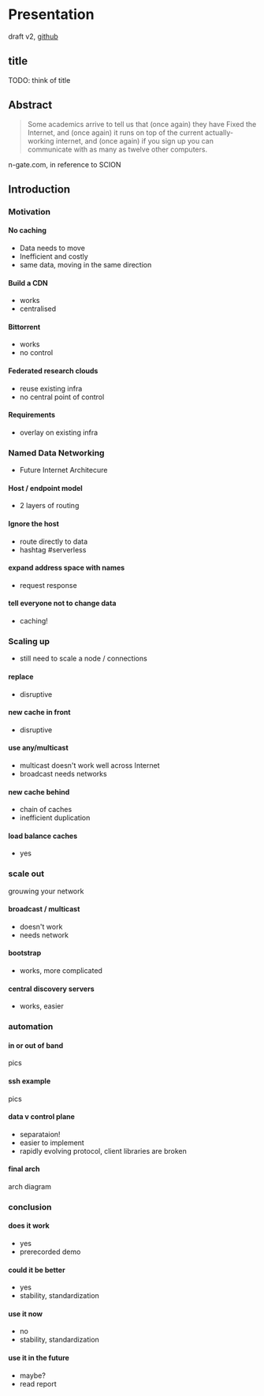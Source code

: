 # Presentation

draft v2, [github]

[github]: https://github.com/seankhliao/uva-rp1/blob/master/notes/13-presentation-v2.md

## title

TODO: think of title

## Abstract

> Some academics arrive to tell us that (once again) they have Fixed the Internet,
> and (once again) it runs on top of the current actually-working internet,
> and (once again) if you sign up you can communicate
> with as many as twelve other computers.

n-gate.com, in reference to SCION

## Introduction

### Motivation

#### No caching

- Data needs to move
- Inefficient and costly
- same data, moving in the same direction

#### Build a CDN

- works
- centralised

#### Bittorrent

- works
- no control

#### Federated research clouds

- reuse existing infra
- no central point of control

#### Requirements

- overlay on existing infra

### Named Data Networking

- Future Internet Architecure

#### Host / endpoint model

- 2 layers of routing

#### Ignore the host

- route directly to data
- hashtag #serverless

#### expand address space with names

- request response

#### tell everyone not to change data

- caching!

### Scaling up

- still need to scale a node / connections

#### replace

- disruptive

#### new cache in front

- disruptive

#### use any/multicast

- multicast doesn't work well across Internet
- broadcast needs networks

#### new cache behind

- chain of caches
- inefficient duplication

#### load balance caches

- yes

### scale out

grouwing your network

#### broadcast / multicast

- doesn't work
- needs network

#### bootstrap

- works, more complicated

#### central discovery servers

- works, easier

### automation

#### in or out of band

pics

#### ssh example

pics

#### data v control plane

- separataion!
- easier to implement
- rapidly evolving protocol, client libraries are broken

#### final arch

arch diagram

### conclusion

#### does it work

- yes
- prerecorded demo

#### could it be better

- yes
- stability, standardization

#### use it now

- no
- stability, standardization

#### use it in the future

- maybe?
- read report
